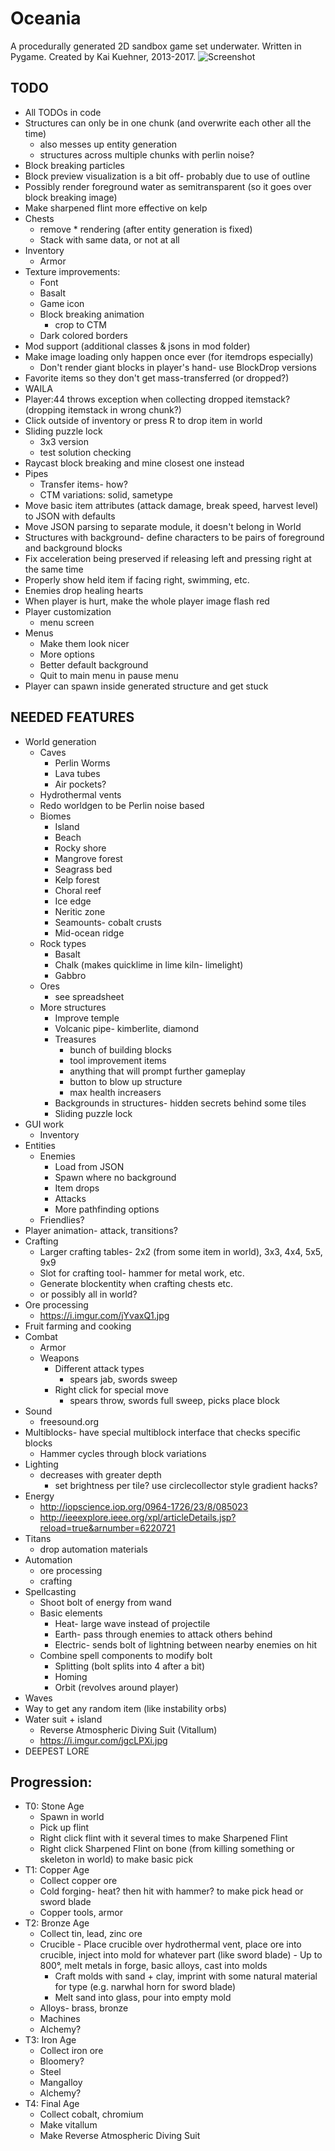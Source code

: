 Oceania
==
A procedurally generated 2D sandbox game set underwater.
Written in Pygame.
Created by Kai Kuehner, 2013-2017.
![Screenshot](http://i.imgur.com/yOTYumw.png)

TODO
--
- All TODOs in code
- Structures can only be in one chunk (and overwrite each other all the time)
	- also messes up entity generation
	- structures across multiple chunks with perlin noise?
- Block breaking particles
- Block preview visualization is a bit off- probably due to use of outline
- Possibly render foreground water as semitransparent (so it goes over block breaking image)
- Make sharpened flint more effective on kelp
- Chests
    - remove * rendering (after entity generation is fixed)
    - Stack with same data, or not at all
- Inventory
    - Armor
- Texture improvements:
	- Font
	- Basalt
	- Game icon
	- Block breaking animation
		- crop to CTM
	- Dark colored borders
- Mod support (additional classes & jsons in mod folder)
- Make image loading only happen once ever (for itemdrops especially)
	- Don't render giant blocks in player's hand- use BlockDrop versions
- Favorite items so they don't get mass-transferred (or dropped?)
- WAILA
- Player:44 throws exception when collecting dropped itemstack? (dropping itemstack in wrong chunk?)
- Click outside of inventory or press R to drop item in world
- Sliding puzzle lock
	- 3x3 version
	- test solution checking
- Raycast block breaking and mine closest one instead
- Pipes
	- Transfer items- how?
	- CTM variations: solid, sametype
- Move basic item attributes (attack damage, break speed, harvest level) to JSON with defaults
- Move JSON parsing to separate module, it doesn't belong in World
- Structures with background- define characters to be pairs of foreground and background blocks
- Fix acceleration being preserved if releasing left and pressing right at the same time
- Properly show held item if facing right, swimming, etc.
- Enemies drop healing hearts
- When player is hurt, make the whole player image flash red
- Player customization
	- menu screen
- Menus
	- Make them look nicer
    - More options
    - Better default background
    - Quit to main menu in pause menu
- Player can spawn inside generated structure and get stuck

NEEDED FEATURES
--
- World generation
    - Caves
    	- Perlin Worms
        - Lava tubes
        - Air pockets?
    - Hydrothermal vents
    - Redo worldgen to be Perlin noise based
    - Biomes
    	- Island
    	- Beach
    	- Rocky shore
    	- Mangrove forest
    	- Seagrass bed
    	- Kelp forest
    	- Choral reef
    	- Ice edge
        - Neritic zone
        - Seamounts- cobalt crusts
    	- Mid-ocean ridge
    - Rock types
        - Basalt
        - Chalk (makes quicklime in lime kiln- limelight)
        - Gabbro
    - Ores
    	- see spreadsheet
    - More structures
        - Improve temple
        - Volcanic pipe- kimberlite, diamond
        - Treasures
            - bunch of building blocks
            - tool improvement items
            - anything that will prompt further gameplay
            - button to blow up structure
            - max health increasers
        - Backgrounds in structures- hidden secrets behind some tiles
		- Sliding puzzle lock
- GUI work
    - Inventory
- Entities
    - Enemies
    	- Load from JSON
    	- Spawn where no background
    	- Item drops
    	- Attacks
    	- More pathfinding options
	- Friendlies?
- Player animation- attack, transitions?
- Crafting
    - Larger crafting tables- 2x2 (from some item in world), 3x3, 4x4, 5x5, 9x9
    - Slot for crafting tool- hammer for metal work, etc.
    - Generate blockentity when crafting chests etc.
    - or possibly all in world?
- Ore processing
    - https://i.imgur.com/jYvaxQ1.jpg
- Fruit farming and cooking
- Combat
    - Armor
    - Weapons
    	- Different attack types
    		- spears jab, swords sweep
    	- Right click for special move
    		- spears throw, swords full sweep, picks place block
- Sound
    - freesound.org
- Multiblocks- have special multiblock interface that checks specific blocks
    - Hammer cycles through block variations
- Lighting
  - decreases with greater depth
    - set brightness per tile? use circlecollector style gradient hacks?
- Energy
    - http://iopscience.iop.org/0964-1726/23/8/085023
    - http://ieeexplore.ieee.org/xpl/articleDetails.jsp?reload=true&arnumber=6220721
- Titans
    - drop automation materials
- Automation
    - ore processing
    - crafting
- Spellcasting
	- Shoot bolt of energy from wand
	- Basic elements
		- Heat- large wave instead of projectile
		- Earth- pass through enemies to attack others behind
		- Electric- sends bolt of lightning between nearby enemies on hit
	- Combine spell components to modify bolt
		- Splitting (bolt splits into 4 after a bit)
		- Homing
		- Orbit (revolves around player)
- Waves
- Way to get any random item (like instability orbs)
- Water suit + island
    - Reverse Atmospheric Diving Suit (Vitallum)
    - https://i.imgur.com/jgcLPXi.jpg
- DEEPEST LORE

Progression:
--
- T0: Stone Age
    - Spawn in world
    - Pick up flint
    - Right click flint with it several times to make Sharpened Flint
    - Right click Sharpened Flint on bone (from killing something or skeleton in world) to make basic pick
- T1: Copper Age
    - Collect copper ore
    - Cold forging- heat? then hit with hammer? to make pick head or sword blade
    - Copper tools, armor
- T2: Bronze Age
	- Collect tin, lead, zinc ore
    - Crucible
			- Place crucible over hydrothermal vent, place ore into crucible, inject into mold for whatever part (like sword blade)
			- Up to 800°, melt metals in forge, basic alloys, cast into molds
        - Craft molds with sand + clay, imprint with some natural material for type (e.g. narwhal horn for sword blade)
        - Melt sand into glass, pour into empty mold
    - Alloys- brass, bronze
    - Machines
    - Alchemy?
- T3: Iron Age
	- Collect iron ore
	- Bloomery?
	- Steel
	- Mangalloy
    - Alchemy?
- T4: Final Age
	- Collect cobalt, chromium
	- Make vitallum
	- Make Reverse Atmospheric Diving Suit